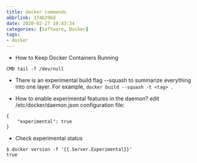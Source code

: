 ```yaml
---
title: docker commands
abbrlink: 374b29bd
date: 2020-02-27 10:43:34
categories: [Software, Docker]
tags:
- docker
---
```

* How to Keep Docker Containers Running
```
CMD tail -f /dev/null
```

* There is an experimental build flag --squash to summarize everything into one layer.
For example, `docker build --squash -t <tag> .`

* How to enable experimental features in the daemon?
edit /etc/docker/daemon.json configuration file:
```
{
    "experimental": true
}
```

* Check experimental status
```
$ docker version -f '{{.Server.Experimental}}'
true
```
